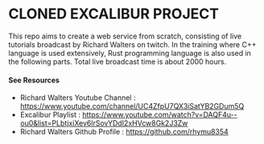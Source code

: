 # CLONED EXCALIBUR PROJECT

This repo aims to create a web service from scratch, consisting of live tutorials broadcast by Richard Walters on twitch.  In the training where C++ language is used extensively, Rust programming language is also used in the following parts. Total live broadcast time is about 2000 hours.

#### See Resources
 - Richard Walters Youtube Channel : https://www.youtube.com/channel/UC4ZfpU7QX3iSatYB2GDum5Q
 - Excalibur Playlist  : https://www.youtube.com/watch?v=DAQF4u--ou0&list=PLbtjxiXev6lrSovYDdI2xHVcw8Gk2J3Zw
 - Richard Walters Github Profile : https://github.com/rhymu8354 
